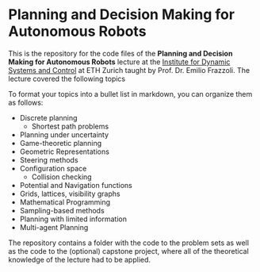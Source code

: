 # Planning and Decision Making for Autonomous Robots

This is the repository for the code files of the **Planning and Decision Making for Autonomous Robots** lecture at the [Institute for Dynamic Systems and Control](https://idsc.ethz.ch) at ETH Zurich taught by Prof. Dr. Emilio Frazzoli. The lecture covered the following topics

To format your topics into a bullet list in markdown, you can organize them as follows:

- Discrete planning
  - Shortest path problems
- Planning under uncertainty
- Game-theoretic planning
- Geometric Representations
- Steering methods
- Configuration space
  - Collision checking
- Potential and Navigation functions
- Grids, lattices, visibility graphs
- Mathematical Programming
- Sampling-based methods
- Planning with limited information
- Multi-agent Planning

The repository contains a folder with the code to the problem sets as well as the code to the (optional) capstone project, where all of the theoretical knowledge of the lecture had to be applied. 





